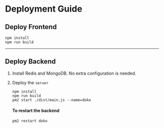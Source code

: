 # Deployment Guide

## Deploy Frontend

```
npm install
npm run build
```
---

## Deploy Backend

1. Install Redis and MongoDB. No extra configuration is needed.
2. Deploy the `server`

    ```
    npm install
    npm run build
    pm2 start ./dist/main.js --name=doko
    ```

    #### To restart the backend

    ```
    pm2 restart doko
    ```
